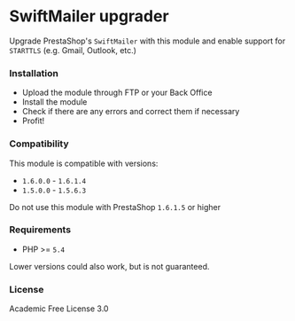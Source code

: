 # SwiftMailer upgrader

Upgrade PrestaShop's `SwiftMailer` with this module and enable support for `STARTTLS` (e.g. Gmail, Outlook, etc.) 

### Installation
- Upload the module through FTP or your Back Office
- Install the module
- Check if there are any errors and correct them if necessary
- Profit!

### Compatibility
This module is compatible with versions:
- `1.6.0.0` - `1.6.1.4`
- `1.5.0.0` - `1.5.6.3`

Do not use this module with PrestaShop `1.6.1.5` or higher

### Requirements
- PHP >= `5.4`

Lower versions could also work, but is not guaranteed.

### License
Academic Free License 3.0